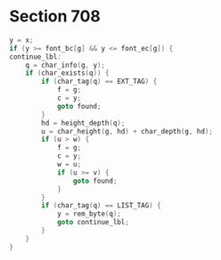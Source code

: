 # Section 708

```c << Look at the list of characters starting with |x| in font |g|; set |f| and |c| whenever a better character is found; |goto found| as soon as a large enough variant is encountered >>=
y = x;
if (y >= font_bc[g] && y <= font_ec[g]) {
continue_lbl:
    q = char_info(g, y);
    if (char_exists(q)) {
        if (char_tag(q) == EXT_TAG) {
            f = g;
            c = y;
            goto found;
        }
        hd = height_depth(q);
        u = char_height(g, hd) + char_depth(g, hd);
        if (u > w) {
            f = g;
            c = y;
            w = u;
            if (u >= v) {
                goto found;
            }
        }
        if (char_tag(q) == LIST_TAG) {
            y = rem_byte(q);
            goto continue_lbl;
        }
    }
}
```
